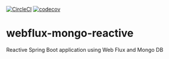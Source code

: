[![CircleCI](https://circleci.com/gh/Thanthu/webflux-mongo-reactive/tree/master.svg?style=svg)](https://circleci.com/gh/Thanthu/webflux-mongo-reactive/tree/master)
[![codecov](https://codecov.io/gh/Thanthu/webflux-mongo-reactive/branch/master/graph/badge.svg?token=K8LQ5VWK6H)](https://codecov.io/gh/Thanthu/webflux-mongo-reactive)
# webflux-mongo-reactive
Reactive Spring Boot application using Web Flux and Mongo DB
